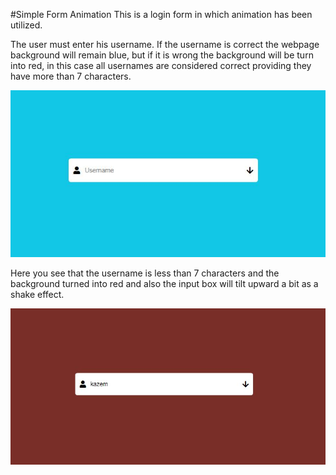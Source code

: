 #Simple Form Animation
This is a login form in which animation has been utilized.

The user must enter his username. If the username is correct the webpage background will remain blue, but if it is wrong the background will be turn into red, in this case all usernames are considered correct providing they have more than 7 characters.

![Form](./PICS/readme-pic-1.JPG)

Here you see that the username is less than 7 characters and the background turned into red and also the input box will tilt upward a bit as a shake effect.

![Form-2](./PICS/readme-pic-2.JPG)
